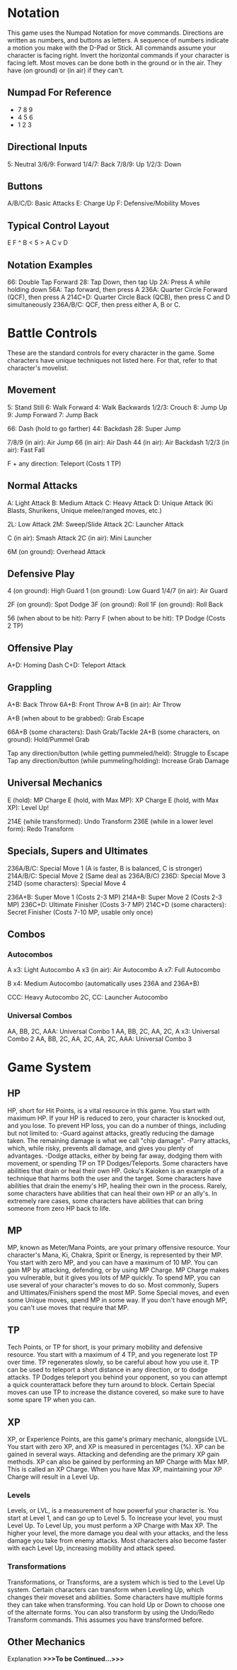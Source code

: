 # Notation
This game uses the Numpad Notation for move commands.
Directions are written as numbers, and buttons as letters.
A sequence of numbers indicate a motion you make with the D-Pad or Stick.
All commands assume your character is facing right. Invert the horizontal commands if your character is facing left.
Most moves can be done both in the ground or in the air. They have (on ground) or (in air) if they can't.

## Numpad For Reference
- 7 8 9
- 4 5 6
- 1 2 3

## Directional Inputs
5: Neutral
3/6/9: Forward
1/4/7: Back
7/8/9: Up
1/2/3: Down

## Buttons
A/B/C/D: Basic Attacks
E: Charge Up
F: Defensive/Mobility Moves

## Typical Control Layout
   E          F
     ^      B
   < 5 >  A   C
     v      D

## Notation Examples
66: Double Tap Forward
28: Tap Down, then tap Up
2A: Press A while holding down
56A: Tap forward, then press A
236A: Quarter Circle Forward (QCF), then press A
214C+D: Quarter Circle Back (QCB), then press C and D simultaneously
236A/B/C: QCF, then press either A, B or C.

# Battle Controls
These are the standard controls for every character in the game.
Some characters have unique techniques not listed here. For that, refer to that character's movelist.

## Movement
5: Stand Still
6: Walk Forward
4: Walk Backwards
1/2/3: Crouch
8: Jump Up
9: Jump Forward
7: Jump Back

66: Dash (hold to go farther)
44: Backdash
28: Super Jump

7/8/9 (in air): Air Jump
66 (in air): Air Dash
44 (in air): Air Backdash
1/2/3 (in air): Fast Fall

F + any direction: Teleport (Costs 1 TP)

## Normal Attacks
A: Light Attack
B: Medium Attack
C: Heavy Attack
D: Unique Attack (Ki Blasts, Shurikens, Unique melee/ranged moves, etc.)

2L: Low Attack
2M: Sweep/Slide Attack
2C: Launcher Attack

C (in air): Smash Attack
2C (in air): Mini Launcher

6M (on ground): Overhead Attack

## Defensive Play
4 (on ground): High Guard
1 (on ground): Low Guard
1/4/7 (in air): Air Guard

2F (on ground): Spot Dodge
3F (on ground): Roll
1F (on ground): Roll Back

56 (when about to be hit): Parry
F (when about to be hit): TP Dodge (Costs 2 TP)

## Offensive Play
A+D: Homing Dash
C+D: Teleport Attack

## Grappling
A+B: Back Throw
6A+B: Front Throw
A+B (in air): Air Throw

A+B (when about to be grabbed): Grab Escape

66A+B (some characters): Dash Grab/Tackle
2A+B (some characters, on ground): Hold/Pummel Grab

Tap any direction/button (while getting pummeled/held): Struggle to Escape
Tap any direction/button (while pummeling/holding): Increase Grab Damage

## Universal Mechanics
E (hold): MP Charge
E (hold, with Max MP): XP Charge
E (hold, with Max XP): Level Up!

214E (while transformed): Undo Transform
236E (while in a lower level form): Redo Transform

## Specials, Supers and Ultimates
236A/B/C: Special Move 1 (A is faster, B is balanced, C is stronger)
214A/B/C: Special Move 2 (Same deal as 236A/B/C)
236D: Special Move 3
214D (some characters): Special Move 4

236A+B: Super Move 1 (Costs 2-3 MP)
214A+B: Super Move 2 (Costs 2-3 MP)
236C+D: Ultimate Finisher (Costs 3-7 MP)
214C+D (some characters): Secret Finisher (Costs 7-10 MP, usable only once)

## Combos
### Autocombos
A x3: Light Autocombo
A x3 (in air): Air Autocombo
A x7: Full Autocombo

B x4: Medium Autocombo (automatically uses 236A and 236A+B)

CCC: Heavy Autocombo
2C, CC: Launcher Autocombo

### Universal Combos
AA, BB, 2C, AAA: Universal Combo 1
AA, BB, 2C, AA, 2C, A x3: Universal Combo 2
AA, BB, 2C, AA, 2C, AA, 2C, AAA: Universal Combo 3

# Game System
## HP
HP, short for Hit Points, is a vital resource in this game.
You start with maximum HP. If your HP is reduced to zero, your character is knocked out, and you lose.
To prevent HP loss, you can do a number of things, including but not limited to:
-Guard against attacks, greatly reducing the damage taken. The remaining damage is what we call "chip damage".
-Parry attacks, which, while risky, prevents all damage, and gives you plenty of advantages.
-Dodge attacks, either by being far away, dodging them with movement, or spending TP on TP Dodges/Teleports.
Some characters have abilities that drain or heal their own HP. Goku's Kaioken is an example of a technique that harms both the user and the target.
Some characters have abilities that drain the enemy's HP, healing their own in the process.
Rarely, some characters have abilities that can heal their own HP or an ally's.
In extremely rare cases, some characters have abilities that can bring someone from zero HP back to life.

## MP
MP, known as Meter/Mana Points, are your primary offensive resource.
Your character's Mana, Ki, Chakra, Spirit or Energy, is represented by their MP.
You start with zero MP, and you can have a maximum of 10 MP.
You can gain MP by attacking, defending, or by using MP Charge.
MP Charge makes you vulnerable, but it gives you lots of MP quickly.
To spend MP, you can use several of your character's moves to do so.
Most commonly, Supers and Ultimates/Finishers spend the most MP.
Some Special moves, and even some Unique moves, spend MP in some way.
If you don't have enough MP, you can't use moves that require that MP.

## TP
Tech Points, or TP for short, is your primary mobility and defensive resource.
You start with a maximum of 4 TP, and you regenerate lost TP over time.
TP regenerates slowly, so be careful about how you use it.
TP can be used to teleport a short distance in any direction, or to dodge attacks.
TP Dodges teleport you behind your opponent, so you can attempt a quick counterattack before they turn around to block.
Certain Special moves can use TP to increase the distance covered, so make sure to have some spare TP when you can.

## XP
XP, or Experience Points, are this game's primary mechanic, alongside LVL.
You start with zero XP, and XP is measured in percentages (%).
XP can be gained in several ways. Attacking and defending are the primary XP gain methods.
XP can also be gained by performing an MP Charge with Max MP. This is called an XP Charge.
When you have Max XP, maintaining your XP Charge will result in a Level Up.

### Levels
Levels, or LVL, is a measurement of how powerful your character is.
You start at Level 1, and can go up to Level 5.
To increase your level, you must Level Up. To Level Up, you must perform a XP Charge with Max XP.
The higher your level, the more damage you deal with your attacks, and the less damage you take from enemy attacks.
Most characters also become faster with each Level Up, increasing mobility and attack speed.

### Transformations
Transformations, or Transforms, are a system which is tied to the Level Up system.
Certain characters can transform when Leveling Up, which changes their moveset and abilities.
Some characters have multiple forms they can take when transforming. You can hold Up or Down to choose one of the alternate forms.
You can also transform by using the Undo/Redo Transform commands. This assumes you have transformed before.

## Other Mechanics
Explanation **>>>To be Continued...>>>**
